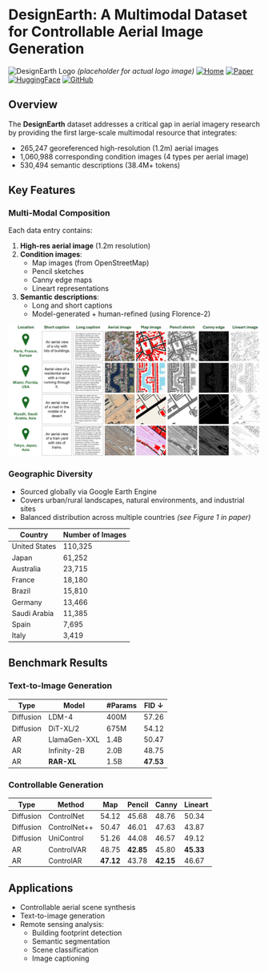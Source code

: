 # DesignEarth: A Multimodal Dataset for Controllable Aerial Image Generation

![DesignEarth Logo](https://example.com/path/to/logo.png) *(placeholder for actual logo image)*
[![Home](https://img.shields.io/badge/Home-DesignEarth-blue)](https://github.com/DesignEarth) 
[![Paper](https://img.shields.io/badge/Paper-PDF-red)](https://arxiv.org/abs/XXXX.XXXXX) 
[![HuggingFace](https://img.shields.io/badge/%F0%9F%A4%97-HuggingFace-yellow)](https://huggingface.co/datasets/DesignEarth)
[![GitHub](https://img.shields.io/badge/GitHub-Repo-black)](https://jin-pu.github.io/DesignEarth)
## Overview
The **DesignEarth** dataset addresses a critical gap in aerial imagery research by providing the first large-scale multimodal resource that integrates:
- 265,247 georeferenced high-resolution (1.2m) aerial images
- 1,060,988 corresponding condition images (4 types per aerial image)
- 530,494 semantic descriptions (38.4M+ tokens)

## Key Features

### Multi-Modal Composition
Each data entry contains:
1. **High-res aerial image** (1.2m resolution)
2. **Condition images**:
   - Map images (from OpenStreetMap)
   - Pencil sketches
   - Canny edge maps
   - Lineart representations
3. **Semantic descriptions**:
   - Long and short captions
   - Model-generated + human-refined (using Florence-2)

![Sample Entries](./images/samples.jpg)

### Geographic Diversity
- Sourced globally via Google Earth Engine
- Covers urban/rural landscapes, natural environments, and industrial sites
- Balanced distribution across multiple countries *(see Figure 1 in paper)*

| Country | Number of Images |
|---------|------------------|
| United States | 110,325 |
| Japan | 61,252 |
| Australia | 23,715 |
| France | 18,180 |
| Brazil | 15,810 |
| Germany | 13,466 |
| Saudi Arabia | 11,385 |
| Spain | 7,695 |
| Italy | 3,419 |

## Benchmark Results

### Text-to-Image Generation
| Type | Model | #Params | FID ↓ |
|------|-------|---------|-------|
| Diffusion | LDM-4 | 400M | 57.26 |
| Diffusion | DiT-XL/2 | 675M | 54.12 |
| AR | LlamaGen-XXL | 1.4B | 50.47 |
| AR | Infinity-2B | 2.0B | 48.75 |
| AR | **RAR-XL** | 1.5B | **47.53** |

### Controllable Generation
| Type | Method | Map | Pencil | Canny | Lineart |
|------|---------|-----|--------|-------|---------|
| Diffusion | ControlNet | 54.12 | 45.68 | 48.76 | 50.34 |
| Diffusion | ControlNet++ | 50.47 | 46.01 | 47.63 | 43.87 |
| Diffusion | UniControl | 51.26 | 44.08 | 46.57 | 49.12 |
| AR | ControlVAR | 48.75 | **42.85** | 45.80 | **45.33** |
| AR | ControlAR | **47.12** | 43.78 | **42.15** | 46.67 |

## Applications
- Controllable aerial scene synthesis
- Text-to-image generation
- Remote sensing analysis:
  - Building footprint detection
  - Semantic segmentation
  - Scene classification
  - Image captioning
